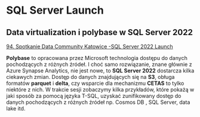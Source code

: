 # SQL Server Launch 

## Data virtualization i polybase w SQL Server 2022

[94. Spotkanie Data Community Katowice -SQL Server 2022 Launch](https://www.meetup.com/Data-Community-Katowice/events/290089887/?utm_medium=email&utm_source=braze_canvas&utm_campaign=mmrk_alleng_event_announcement_prod_v7_en&utm_term=promo&utm_content=lp_meetup)

**Polybase** to opracowana przez Microsoft technologia dostępu do danych pochodzących z różnych źródeł. I choć samo rozwiązanie, znane głównie z Azure Synapse Analytics, nie jest nowe, to **SQL Server 2022** dostarcza kilka ciekawych zmian. Dostęp do danych znajdujących się
na **S3**, obługa formatów **parquet** i **delta**, czy wsparcie dla mechanizmu **CETAS** to tylko niektóre z nich. W trakcie sesji zobaczymy kilka przykładów, które pokażą w jaki sposób za pomocą języka T-SQL, uzyskać zunifikowany dostęp do danych pochodzących z różnych źródeł np. Cosmos DB , SQL Server, data lake itd.